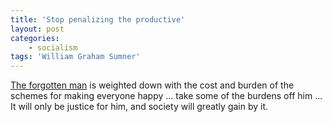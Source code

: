 ```yaml
---
title: 'Stop penalizing the productive'
layout: post
categories:
    - socialism
tags: 'William Graham Sumner'
---
```


[The forgotten man](https://www.gregraven.website/the-forgotten-man/) is weighted down with the cost and burden of the schemes for making everyone happy … take some of the burdens off him … It will only be justice for him, and society will greatly gain by it.